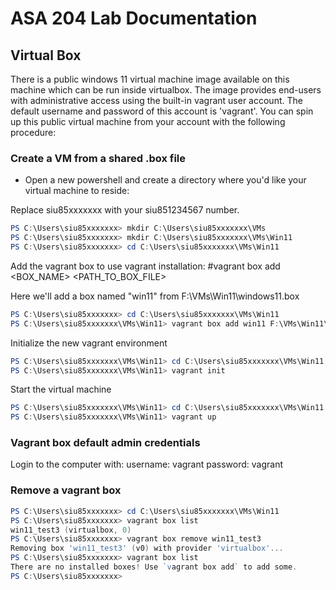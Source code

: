 # ASA 204 Lab Documentation

## Virtual Box
There is a public windows 11 virtual machine image available on this machine which can be run inside virtualbox.  The image provides end-users with administrative access using the built-in vagrant user account.  The default username and password of this account is 'vagrant'.  You can spin up this public virtual machine from your account with the following procedure:

### Create a VM from a shared .box file

- Open a new powershell and create a directory where you'd like your virtual machine to reside:

Replace siu85xxxxxxx with your siu851234567 number.

```powershell
PS C:\Users\siu85xxxxxxx> mkdir C:\Users\siu85xxxxxxx\VMs
PS C:\Users\siu85xxxxxxx> mkdir C:\Users\siu85xxxxxxx\VMs\Win11
PS C:\Users\siu85xxxxxxx> cd C:\Users\siu85xxxxxxx\VMs\Win11
```

Add the vagrant box to use vagrant installation:
#vagrant box add <BOX_NAME> <PATH_TO_BOX_FILE>

Here we'll add a box named "win11" from F:\VMs\Win11\windows11.box
```powershell
PS C:\Users\siu85xxxxxxx> cd C:\Users\siu85xxxxxxx\VMs\Win11
PS C:\Users\siu85xxxxxxx\VMs\Win11> vagrant box add win11 F:\VMs\Win11\windows11.box
```

Initialize the new vagrant environment
```powershell
PS C:\Users\siu85xxxxxxx\VMs\Win11> cd C:\Users\siu85xxxxxxx\VMs\Win11
PS C:\Users\siu85xxxxxxx\VMs\Win11> vagrant init
```

Start the virtual machine
```powershell
PS C:\Users\siu85xxxxxxx\VMs\Win11> cd C:\Users\siu85xxxxxxx\VMs\Win11
PS C:\Users\siu85xxxxxxx\VMs\Win11> vagrant up
```

### Vagrant box default admin credentials
Login to the computer with:
username: vagrant
password: vagrant

### Remove a vagrant box

```powershell
PS C:\Users\siu85xxxxxxx> cd C:\Users\siu85xxxxxxx\VMs\Win11
PS C:\Users\siu85xxxxxxx> vagrant box list
win11_test3 (virtualbox, 0)
PS C:\Users\siu85xxxxxxx> vagrant box remove win11_test3
Removing box 'win11_test3' (v0) with provider 'virtualbox'...
PS C:\Users\siu85xxxxxxx> vagrant box list
There are no installed boxes! Use `vagrant box add` to add some.
PS C:\Users\siu85xxxxxxx>
```

